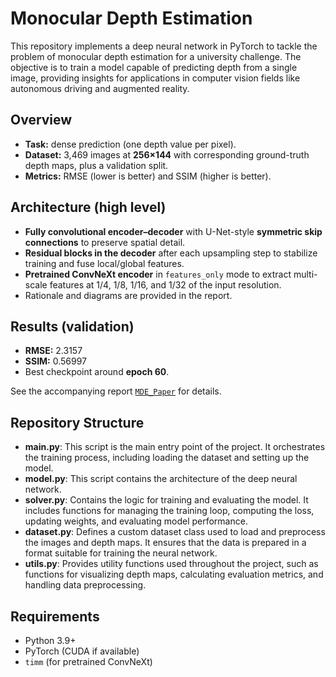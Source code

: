 # Monocular Depth Estimation

This repository implements a deep neural network in PyTorch to tackle the problem of monocular depth estimation for a university challenge. The objective is to train a model capable of predicting depth from a single image, providing insights for applications in computer vision fields like autonomous driving and augmented reality.

## Overview
- **Task:** dense prediction (one depth value per pixel).
- **Dataset:** 3,469 images at **256×144** with corresponding ground-truth depth maps, plus a validation split.
- **Metrics:** RMSE (lower is better) and SSIM (higher is better).

## Architecture (high level)
- **Fully convolutional encoder–decoder** with U-Net-style **symmetric skip connections** to preserve spatial detail.
- **Residual blocks in the decoder** after each upsampling step to stabilize training and fuse local/global features.
- **Pretrained ConvNeXt encoder** in `features_only` mode to extract multi-scale features at 1/4, 1/8, 1/16, and 1/32 of the input resolution.
- Rationale and diagrams are provided in the report.

## Results (validation)
- **RMSE:** 2.3157  
- **SSIM:** 0.56997  
- Best checkpoint around **epoch 60**.

See the accompanying report [`MDE_Paper`](./doc/MDE_paper_Nicolini.pdf) for details.

## Repository Structure

- **main.py**: This script is the main entry point of the project. It orchestrates the training process, including loading the dataset and setting up the model.
- **model.py**: This script contains the architecture of the deep neural network. 
- **solver.py**: Contains the logic for training and evaluating the model. It includes functions for managing the training loop, computing the loss, updating weights, and evaluating model performance.
- **dataset.py**: Defines a custom dataset class used to load and preprocess the images and depth maps. It ensures that the data is prepared in a format suitable for training the neural network.
- **utils.py**: Provides utility functions used throughout the project, such as functions for visualizing depth maps, calculating evaluation metrics, and handling data preprocessing.

## Requirements
- Python 3.9+
- PyTorch (CUDA if available)
- `timm` (for pretrained ConvNeXt)

